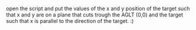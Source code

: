 
open the script and put the values of the x and y position of the target such that x and y are on a plane that cuts trough the AGLT (0,0) and the target such that x is parallel to the direction of the target. :)
